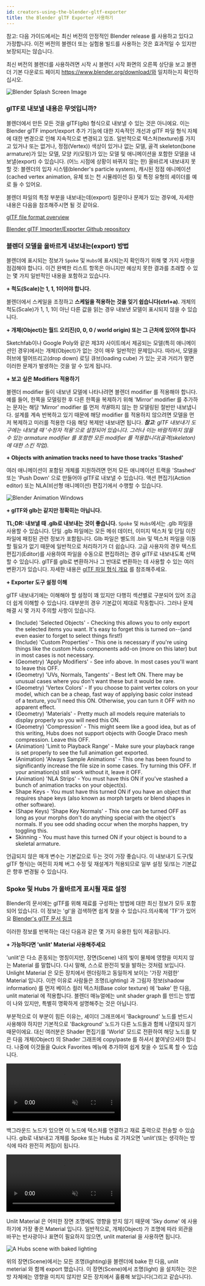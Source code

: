 ```yaml
---
id: creators-using-the-blender-gltf-exporter
title: the Blender glTF Exporter 사용하기
---
```

참고: 다음 가이드에서는 최신 버전의 안정적인 Blender release 를 사용하고 있다고 가정합니다. 이전 버전의 블렌더 또는 실험용 빌드를 사용하는 것은 효과적일 수 있지만 보장되지는 않습니다.

최신 버전의 블렌더를 사용하려면 시작 시 블렌더 시작 화면의 오른쪽 상단을 보고 블렌더 기본 다운로드 페이지 https://www.blender.org/download/와 일치하는지 확인하십시오.

![Blender Splash Screen Image](../website/static/img/BlenderSplash.jpg)


### glTF로 내보낼 내용은 무엇입니까?
블렌더에서 만든 모든 것을 glTF(glb) 형식으로 내보낼 수 있는 것은 아니에요.
이는 Blender glTF import/export 추가 기능에 대한 지속적인 개선과 glTF 파일 형식 자체에 대한 변경으로 인해 지속적으로 변경되고 있죠.
일반적으로 텍스처(texture)를 가지고 있거나 또는 없거나, 정점(Vertex)) 색상이 있거나 없는 모델, 골격 skeleton(bone armature)가 있는 모델, 모양 키(모핑)가 있는 모델 및 애니메이션을 포함한 모델을 내보낼(export) 수 있습니다.
(어느 시점에 상황이 바뀌지 않는 한) 올바르게 내보내지 못할 것: 블렌더의 입자 시스템(blender's particle system), 캐시된 정점 애니메이션(cached vertex animation, 유체 또는 천 시뮬레이션 등) 및 특정 유형의 셰이더를 예로 들 수 있어요.

블렌더 파일의 특정 부분을 내보내는데(export) 질문이나 문제가 있는 경우에, 자세한 내용은 다음을 참조해주시면 될 것 같아요.

[glTF file format overview](https://www.khronos.org/gltf/)

[Blender glTF Importer/Exporter Github repository](https://github.com/KhronosGroup/glTF-Blender-IO)

### 블렌더 모델을 올바르게 내보내는(export) 방법
블렌더에 표시되는 정보가 `Spoke` 및 `Hubs`에 표시되는지 확인하기 위해 몇 가지 사항을 점검해야 합니다. 이건 완벽한 리스트 항목은 아니지만 예상치 못한 결과를 초래할 수 있는 몇 가지 일반적인 내용을 포함하고 있습니다.

**+ 척도(Scale)는 1, 1, 1이어야 합니다.**

블렌더에서 스케일을 조정하고 **스케일을 적용하는 것을 잊기 쉽습니다(ctrl+a)**. 개체의 척도(Scale)가 1, 1, 1이 아닌 다른 값을 읽는 경우 내보낸 모델이 표시되지 않을 수 있습니다.

**+ 개체(Object)는 월드 오리진(0, 0, 0 / world origin) 또는 그 근처에 있어야 합니다**

Sketchfab이나 Google Poly와 같은 제3자 사이트에서 제공되는 모델(특히 애니메이션인 경우)에서는 개체(Object)가 없는 것이 매우 일반적인 문제입니다.
따라서, 모델을 허브에 떨어뜨리고(drop down) 로딩 큐브(loading cube) 가 있는 곳과 거리가 멀면 이러한 문제가 발생하는 것을 알 수 있게 됩니다.

**+ 보고 싶은 Modifiers 적용하기**

블렌더 modifier 들이 내보낸 모델에 나타나려면 블렌더 modifier 를 적용해야 합니다.
예를 들어, 한쪽을 모델링한 후 다른 한쪽을 복제하기 위해 'Mirror' modifier 를 추가하는 문자는 해당 'Mirror' modifier 를 먼저 *적용*하지 않는 한 모델링된 절반만 내보냅니다.
설계를 계속 반복하고 있기 때문에 해당 modifier 를 적용하지 않으려면 모델을 먼저 복제하고 미러를 적용한 다음 해당 복제만 내보내면 됩니다.
***참고**: glTF 내보내기 도구에는 내보낼 때 '수정자 적용'으로 설정되어 있습니다. 그러나 이는 바람직하지 않을 수 있는 armature modifier 를 포함한 모든 modifier 를 적용합니다(골격(skeleton)에 대한 스킨 작업).*

**+ Objects with animation tracks need to have those tracks 'Stashed'**

여러 애니메이션이 포함된 개체를 지원하려면 먼저 모든 애니메이션 트랙을 'Stashed' 또는 'Push Down' 으로 만들어야 glTF로 내보낼 수 있습니다.
액션 편집기(Action editor) 또는 NLA(비선형 애니메이션) 편집기에서 수행할 수 있습니다.

![Blender Animation Windows](img/BlenderAnimationStash.jpg)

**+ glTF와 glb는 같지만 정확히는 아닙니다.**

**TL;DR: 내보낼 때 .glb로 내보내는 것이 좋습니다.**
`Spoke` 및 `Hubs`에서는 .glb 파일을 사용할 수 있습니다. 단일 .glb 파일에는 모든 메쉬 데이터, 이미지 텍스처 및 단일 이진 파일에 패킹된 관련 정보가 포함됩니다.
Glb 파일은 별도의 .bin 및 텍스처 파일을 이동할 필요가 없기 때문에 일반적으로 처리하기가 더 쉽습니다.
고급 사용자의 경우 텍스트 편집기(Editor)를 사용하여 파일을 수동으로 편집하려는 경우 glTF로 내보내도록 선택할 수 있습니다.
glTF를 glb로 변환하거나 그 반대로 변환하는 데 사용할 수 있는 여러 변환기가 있습니다.
자세한 내용은 [glTF 파일 형식 개요](https://www.khronos.org/gltf/) 를 참조해주세요.


**+ Exporter 도구 설정 이해**

glTF 내보내기에는 이해해야 할 설정이 꽤 있지만 다행히 섹션별로 구분되어 있어 조금 더 쉽게 이해할 수 있습니다. 대부분의 경우 기본값이 제대로 작동합니다. 그러나 문제 해결 시 몇 가지 주의할 사항이 있습니다.

<ul>
  <li>(Include) 'Selected Objects' - Checking this allows you to only export the selected items you want. It's easy to forget this is turned on--(and even easier to forget to select things first!)
  <li>(Include) 'Custom Properties' - This one is necessary if you're using things like the custom Hubs components add-on (more on this later) but in most cases is not necessary.
  <li>(Geometry) 'Apply Modifiers' - See info above. In most cases you'll want to leave this OFF.
  <li>(Geometry) 'UVs, Normals, Tangents' - Best left ON. There may be unusual cases where you don't want these but it would be rare.
  <li>(Geometry) 'Vertex Colors' - If you choose to paint vertex colors on your model, which can be a cheap, fast way of applying basic color instead of a texture, you'll need this ON. Otherwise, you can turn it OFF with no apparent effect.
  <li>(Geometry) 'Materials' - Pretty much all models require materials to display properly so you will need this ON.
  <li>(Geometry) 'Compression' - This might seem like a good idea, but as of this writing, Hubs does not support objects with Google Draco mesh compression. Leave this OFF.
  <li>(Animation) 'Limit to Playback Range' - Make sure your playback range is set properly to see the full animation get exported.
  <li>(Animation) 'Always Sample Animations' - This one has been found to significantly increase the file size in some cases. Try turning this OFF. If your animation(s) still work without it, leave it OFF.
  <li>(Animation) 'NLA Strips' - You must have this ON if you've stashed a bunch of animation tracks on your object(s).
  <li>Shape Keys - You must have this turned ON if you have an object that requires shape keys (also known as morph targets or blend shapes in other software).
  <li>(Shape Keys) 'Shape Key Normals' - This one can be turned OFF as long as your morphs don't do anything special with the object's normals. If you see odd shading occur when the morphs happen, try toggling this.
  <li>Skinning - You must have this turned ON if your object is bound to a skeletal armature.
</ul>

언급되지 않은 매개 변수는 기본값으로 두는 것이 가장 좋습니다.
이 내보내기 도구(및 glTF 형식)는 여전히 자체 버그 수정 및 재설계가 적용되므로 일부 설정 및/또는 기본값은 향후 변경될 수 있습니다.

### Spoke 및 Hubs 가 올바르게 표시될 재료 설정

Blender의 문서에는 glTF를 위해 재료를 구성하는 방법에 대한 최신 정보가 모두 포함되어 있습니다. 이 정보는 'gl'을 검색하면 쉽게 찾을 수 있습니다.의사록에 'TF'가 있어요 [Blender's glTF 문서 링크](https://docs.blender.org/manual/en/dev/addons/import_export/scene_gltf2.html?highlight=gltf#gltf-2-0)

이러한 정보를 반복하는 대신 다음과 같은 몇 가지 유용한 팁이 제공됩니다.

**+ 가능하다면 'unlit' Material 사용해주세요**

'unlit'은 다소 혼동되는 명칭이지만, 장면(Scene) 내의 빛이 물체에 영향을 미치지 않는 Material 를 말합니다.
다시 말해, 스스로 완전히 빛을 발하는 것처럼 보입니다.
Unlight Material 은 모든 장치에서 렌더링하고 동일하게 보이는 '가장 저렴한' Material 입니다.
이런 이유로 사람들은 조명(Lighting) 과 그림자 정보(shadow information) 를 먼저 베이스 컬러 텍스처(Base color texture) 에 'bake' 한 다음, unlit material 에 적용합니다. 
블렌더 매뉴얼에는 unit shader graph 를 만드는 방법이 나와 있지만, 특별히 명확하게 설명해주는 것은 아닙니다.

부분적으로 이 부분이 힘든 이유는, 셰이더 그래프에서 'Background' 노드를 반드시 사용해야 하지만 기본적으로 'Background' 노드가 다른 노드들과 함께 나열되지 않기 때문이에요.
대신 여러분은 Shader 편집기를 'World' 모드로 전환하여 해당 노드를 찾은 다음 개체(Object) 의 Shader 그래프에 copy/paste 를 하셔서 붙여넣으셔야 합니다.
나중에 이것들을 Quick Favorites 메뉴에 추가하여 쉽게 찾을 수 있도록 할 수 있습니다.

<video autoplay loop muted controls >
  <source src="../website/static/img/BlenderShaderBackground.mp4" type="video/mp4">
  <img src="../website/static/img/intro-custom-avatar.jpeg" alt="Blender - Finding Background Node">
  Your browser does not support HTML5 video.
</video>

백그라운드 노드가 있으면 이 노드에 텍스처를 연결하고 재료 출력으로 전송할 수 있습니다.
glb로 내보내고 개체를 Spoke 또는 Hubs 로 가져오면 'unlit'(또는 생각하는 방식에 따라 완전히 켜짐)이 됩니다.

<video autoplay loop muted controls >
  <source src="../website/static/img/BlenderShaderBackground2.mp4" type="video/mp4">
  <img src="../website/static/img/intro-custom-avatar.jpeg" alt="Blender - Using Background Node">
  Your browser does not support HTML5 video.
</video>

Unlit Material 은 어떠한 장면 조명에도 영향을 받지 않기 때문에 'Sky dome' 에 사용하기에 가장 좋은 Material 입니다.
일반적으로, 개체(Object) 가 조명에 따라 외관을 바꾸는 반사광이나 표면이 필요하지 않으면, unlit material 을 사용하면 됩니다.

![A Hubs scene with baked lighting](../website/static/img/HelloWebXRscene.jpg)

위의 장면(Scene)에서는 모든 조명(lighting)을 블렌더에 bake 한 다음, unlit meterial 와 함께 export 했습니다.
이 장면(Scene)에서 조명(light) 을 설치하는 것은 방 자체에는 영향을 미치지 않지만 모든 장치에서 훌륭해 보입니다(그리고 같습니다).